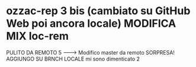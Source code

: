 # ozzac-rep 3 bis (cambiato su GitHub Web poi ancora locale) MODIFICA MIX loc-rem

PULITO DA REMOTO 5 ---> Modifico master da remoto  SORPRESA!
AGGIUNGO SU BRNCH LOCALE mi sono dimenticato 2